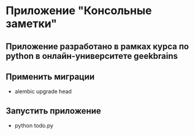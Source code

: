 # Приложение "Консольные заметки"

## Приложение разработано в рамках курса по python в онлайн-университете geekbrains

## Применить миграции
  * alembic upgrade head
## Запустить приложение 
  * python todo.py
